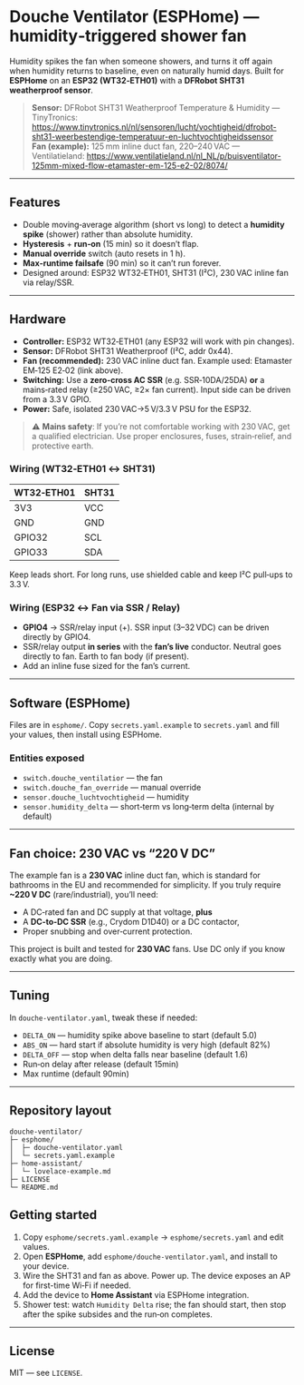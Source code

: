 
# Douche Ventilator (ESPHome) — humidity‑triggered shower fan

Humidity spikes the fan when someone showers, and turns it off again when humidity returns to baseline, even on naturally humid days. Built for **ESPHome** on an **ESP32 (WT32‑ETH01)** with a **DFRobot SHT31 weatherproof sensor**.

> **Sensor:** DFRobot SHT31 Weatherproof Temperature & Humidity — TinyTronics: https://www.tinytronics.nl/nl/sensoren/lucht/vochtigheid/dfrobot-sht31-weerbestendige-temperatuur-en-luchtvochtigheidssensor  
> **Fan (example):** 125 mm inline duct fan, 220–240 VAC — Ventilatieland: https://www.ventilatieland.nl/nl_NL/p/buisventilator-125mm-mixed-flow-etamaster-em-125-e2-02/8074/

---

## Features

- Double moving‑average algorithm (short vs long) to detect a **humidity spike** (shower) rather than absolute humidity.
- **Hysteresis** + **run‑on** (15 min) so it doesn’t flap.
- **Manual override** switch (auto resets in 1 h).
- **Max‑runtime failsafe** (90 min) so it can’t run forever.
- Designed around: ESP32 WT32‑ETH01, SHT31 (I²C), 230 VAC inline fan via relay/SSR.

---

## Hardware

- **Controller:** ESP32 WT32‑ETH01 (any ESP32 will work with pin changes).
- **Sensor:** DFRobot SHT31 Weatherproof (I²C, addr 0x44).
- **Fan (recommended):** 230 VAC inline duct fan. Example used: Etamaster EM‑125 E2‑02 (link above).
- **Switching:** Use a **zero‑cross AC SSR** (e.g. SSR‑10DA/25DA) **or** a mains‑rated relay (≥250 VAC, ≥2× fan current). Input side can be driven from a 3.3 V GPIO.
- **Power:** Safe, isolated 230 VAC→5 V/3.3 V PSU for the ESP32.

> ⚠️ **Mains safety**: If you’re not comfortable working with 230 VAC, get a qualified electrician. Use proper enclosures, fuses, strain‑relief, and protective earth.


### Wiring (WT32‑ETH01 ↔ SHT31)

| WT32‑ETH01 | SHT31 |
|---|---|
| 3V3 | VCC |
| GND | GND |
| GPIO32 | SCL |
| GPIO33 | SDA |

Keep leads short. For long runs, use shielded cable and keep I²C pull‑ups to 3.3 V.

### Wiring (ESP32 ↔ Fan via SSR / Relay)

- **GPIO4** → SSR/relay input (+). SSR input (3–32 VDC) can be driven directly by GPIO4.  
- SSR/relay output **in series** with the **fan’s live** conductor. Neutral goes directly to fan. Earth to fan body (if present).
- Add an inline fuse sized for the fan’s current.

---

## Software (ESPHome)

Files are in `esphome/`. Copy `secrets.yaml.example` to `secrets.yaml` and fill your values, then install using ESPHome.

### Entities exposed

- `switch.douche_ventilatior` — the fan
- `switch.douche_fan_override` — manual override
- `sensor.douche_luchtvochtigheid` — humidity
- `sensor.humidity_delta` — short‑term vs long‑term delta (internal by default)

---

## Fan choice: 230 VAC vs “220 V DC”

The example fan is a **230 VAC** inline duct fan, which is standard for bathrooms in the EU and recommended for simplicity. If you truly require **~220 V DC** (rare/industrial), you’ll need:
- A DC‑rated fan and DC supply at that voltage, **plus**
- A **DC‑to‑DC SSR** (e.g., Crydom D1D40) or a DC contactor,
- Proper snubbing and over‑current protection.

This project is built and tested for **230 VAC** fans. Use DC only if you know exactly what you are doing.

---

## Tuning

In `douche-ventilator.yaml`, tweak these if needed:

- `DELTA_ON` — humidity spike above baseline to start (default 5.0)
- `ABS_ON` — hard start if absolute humidity is very high (default 82%)
- `DELTA_OFF` — stop when delta falls near baseline (default 1.6)
- Run‑on delay after release (default 15min)
- Max runtime (default 90min)

---

## Repository layout

```
douche-ventilator/
├─ esphome/
│  ├─ douche-ventilator.yaml
│  └─ secrets.yaml.example
├─ home-assistant/
│  └─ lovelace-example.md
├─ LICENSE
└─ README.md
```

## Getting started

1. Copy `esphome/secrets.yaml.example` → `esphome/secrets.yaml` and edit values.
2. Open **ESPHome**, add `esphome/douche-ventilator.yaml`, and install to your device.
3. Wire the SHT31 and fan as above. Power up. The device exposes an AP for first-time Wi‑Fi if needed.
4. Add the device to **Home Assistant** via ESPHome integration.
5. Shower test: watch `Humidity Delta` rise; the fan should start, then stop after the spike subsides and the run‑on completes.

---

## License

MIT — see `LICENSE`.
